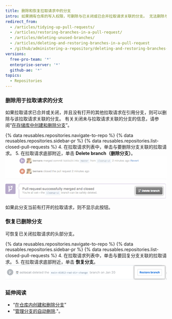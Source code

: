 ```yaml
---
title: 删除和恢复拉取请求中的分支
intro: 如果拥有仓库的写入权限，可删除与已关闭或已合并拉取请求关联的分支。 无法删除与已打开拉取请求关联的分支。
redirect_from:
  - /articles/tidying-up-pull-requests/
  - /articles/restoring-branches-in-a-pull-request/
  - /articles/deleting-unused-branches/
  - /articles/deleting-and-restoring-branches-in-a-pull-request
  - /github/administering-a-repository/deleting-and-restoring-branches-in-a-pull-request
versions:
  free-pro-team: '*'
  enterprise-server: '*'
  github-ae: '*'
topics:
  - Repositories
---
```


### 删除用于拉取请求的分支

如果拉取请求已合并或关闭，并且没有打开的其他拉取请求在引用分支，则可以删除与该拉取请求关联的分支。 有关关闭未与拉取请求关联的分支的信息，请参阅“[在存储库中创建和删除分支](/github/collaborating-with-issues-and-pull-requests/creating-and-deleting-branches-within-your-repository#deleting-a-branch)”。

{% data reusables.repositories.navigate-to-repo %}
{% data reusables.repositories.sidebar-pr %}
{% data reusables.repositories.list-closed-pull-requests %}
4. 在拉取请求列表中，单击与要删除分支关联的拉取请求。
5. 在拉取请求底部附近，单击 **Delete branch（删除分支）**。 ![删除分支按钮](/assets/images/help/pull_requests/delete_branch_button.png)

   如果此分支当前有打开的拉取请求，则不显示此按钮。

### 恢复已删除分支

可恢复已关闭拉取请求的头部分支。

{% data reusables.repositories.navigate-to-repo %}
{% data reusables.repositories.sidebar-pr %}
{% data reusables.repositories.list-closed-pull-requests %}
4. 在拉取请求列表中，单击与要回复分支关联的拉取请求。
5. 在拉取请求底部附近，单击 **恢复分支**。 ![恢复已删除分支按钮](/assets/images/help/branches/branches-restore-deleted.png)

### 延伸阅读

- “[在仓库内创建和删除分支](/github/collaborating-with-issues-and-pull-requests/creating-and-deleting-branches-within-your-repository)”
- "[管理分支的自动删除](/github/administering-a-repository/managing-the-automatic-deletion-of-branches)."。

